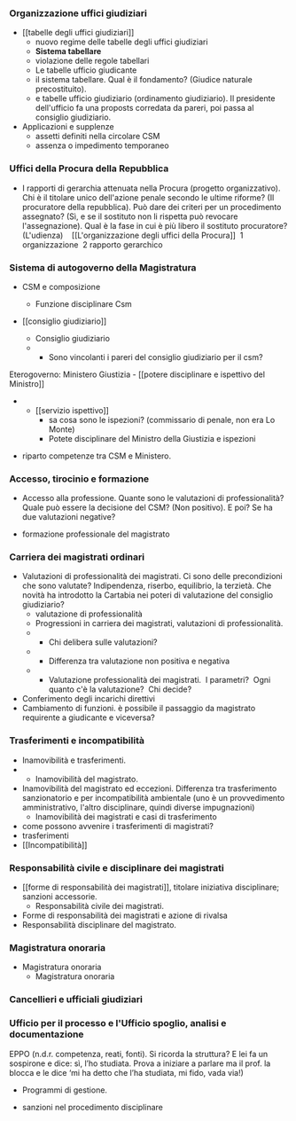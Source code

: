 ### Organizzazione uffici giudiziari
- [[tabelle degli uffici giudiziari]] 
	- nuovo regime delle tabelle degli uffici giudiziari
	- **Sistema tabellare**
	- violazione delle regole tabellari
	- Le tabelle ufficio giudicante
	- il sistema tabellare. Qual è il fondamento? (Giudice naturale precostituito).
	- e tabelle ufficio giudiziario (ordinamento giudiziario). Il presidente dell'ufficio fa una proposts corredata da pareri, poi passa al consiglio giudiziario.
- Applicazioni e supplenze
	- assetti definiti nella circolare CSM
	- assenza o impedimento temporaneo
### Uffici della Procura della Repubblica
- I rapporti di gerarchia attenuata nella Procura (progetto organizzativo). Chi è il titolare unico dell'azione penale secondo le ultime riforme? (Il procuratore della repubblica). Può dare dei criteri per un procedimento assegnato? (Sì, e se il sostituto non li rispetta può revocare l'assegnazione). Qual è la fase in cui è più libero il sostituto procuratore? (L'udienza)   
[[L'organizzazione degli uffici della Procura]]
 1 organizzazione
 2 rapporto gerarchico
### Sistema di autogoverno della Magistratura
- CSM e composizione
	- Funzione disciplinare Csm


- [[consiglio giudiziario]]
	- Consiglio giudiziario 
	- - Sono vincolanti i pareri del consiglio giudiziario per il csm? 

Eterogoverno: Ministero Giustizia - [[potere disciplinare e ispettivo del Ministro]]
- - [[servizio ispettivo]]
	- sa cosa sono le ispezioni? (commissario di penale, non era Lo Monte)
	- Potete disciplinare del Ministro della Giustizia e ispezioni

- riparto competenze tra CSM e Ministero.
### Accesso, tirocinio e formazione
- Accesso alla professione. Quante sono le valutazioni di professionalità? Quale può essere la decisione del CSM? (Non positivo). E poi? Se ha due valutazioni negative?

- formazione professionale del magistrato
### Carriera dei magistrati ordinari
- Valutazioni di professionalità dei magistrati. Ci sono delle precondizioni che sono valutate? Indipendenza, riserbo, equilibrio, la terzietà. Che novità ha introdotto la Cartabia nei poteri di valutazione del consiglio giudiziario?
	- valutazione di professionalità
	- Progressioni in carriera dei magistrati, valutazioni di professionalità.
	- - Chi delibera sulle valutazioni?
	- - Differenza tra valutazione non positiva e negativa
	- - Valutazione professionalità dei magistrati.  I parametri?  Ogni quanto c'è la valutazione?  Chi decide?
- Conferimento degli incarichi direttivi
- Cambiamento di funzioni. è possibile il passaggio da magistrato requirente a giudicante e viceversa?

### Trasferimenti e incompatibilità
- Inamovibilità e trasferimenti.
- - Inamovibilità del magistrato.
- Inamovibilità del magistrato ed eccezioni. Differenza tra trasferimento sanzionatorio e per incompatibilità ambientale (uno è un provvedimento amministrativo, l'altro disciplinare, quindi diverse impugnazioni)
	- Inamovibilità dei magistrati e casi di trasferimento
- come possono avvenire i trasferimenti di magistrati? 
- trasferimenti
- [[Incompatibilità]]
### Responsabilità civile e disciplinare dei magistrati
- [[forme di responsabilità dei magistrati]], titolare iniziativa disciplinare; sanzioni accessorie.
	- Responsabilità civile dei magistrati.
- Forme di responsabilità dei magistrati e azione di rivalsa
- Responsabilità disciplinare del magistrato.

### Magistratura onoraria
- Magistratura onoraria
	- Magistratura onoraria

### Cancellieri e ufficiali giudiziari


### Ufficio per il processo e l'Ufficio spoglio, analisi e documentazione



EPPO (n.d.r. competenza, reati, fonti). Si ricorda la struttura? E lei fa un sospirone e dice: sì, l’ho studiata. Prova a iniziare a parlare ma il prof. la blocca e le dice ‘mi ha detto che l’ha studiata, mi fido, vada via!)

- Programmi di gestione.



- sanzioni nel procedimento disciplinare